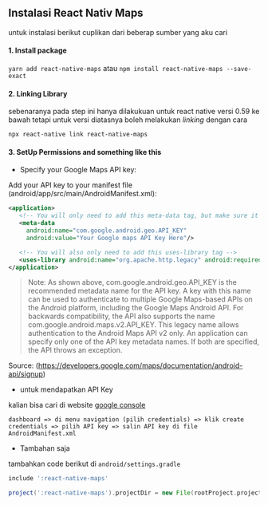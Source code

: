 ## Instalasi React Nativ Maps

untuk instalasi berikut cuplikan dari beberap sumber yang aku cari

#### 1. Install package

`yarn add react-native-maps` atau `npm install react-native-maps --save-exact`

#### 2. Linking Library

sebenaranya pada step ini hanya dilakukuan untuk react native versi 0.59 ke bawah tetapi untuk versi diatasnya boleh melakukan _linking_ dengan cara

`npx react-native link react-native-maps`

#### 3. SetUp Permissions and something like this

- Specify your Google Maps API key:

Add your API key to your manifest file (android/app/src/main/AndroidManifest.xml):

```xml
<application>
   <!-- You will only need to add this meta-data tag, but make sure it's a child of application -->
   <meta-data
     android:name="com.google.android.geo.API_KEY"
     android:value="Your Google maps API Key Here"/>

   <!-- You will also only need to add this uses-library tag -->
   <uses-library android:name="org.apache.http.legacy" android:required="false"/>
</application>
```

> Note: As shown above, com.google.android.geo.API_KEY is the recommended metadata name for the API key. A key with this name can be used to authenticate to multiple Google Maps-based APIs on the Android platform, including the Google Maps Android API. For backwards compatibility, the API also supports the name com.google.android.maps.v2.API_KEY. This legacy name allows authentication to the Android Maps API v2 only. An application can specify only one of the API key metadata names. If both are specified, the API throws an exception.

Source: (https://developers.google.com/maps/documentation/android-api/signup)

- untuk mendapatkan API Key

kalian bisa cari di website [google console](https://console.cloud.google.com/)

`dashboard => di menu navigation (pilih credentials) => klik create credentials => pilih API key => salin API key di file AndroidManifest.xml`

- Tambahan saja

tambahkan code berikut di `android/settings.gradle`

```gradle
include ':react-native-maps'

project(':react-native-maps').projectDir = new File(rootProject.projectDir, '../node_modules/react-native-maps/lib/android')
```
